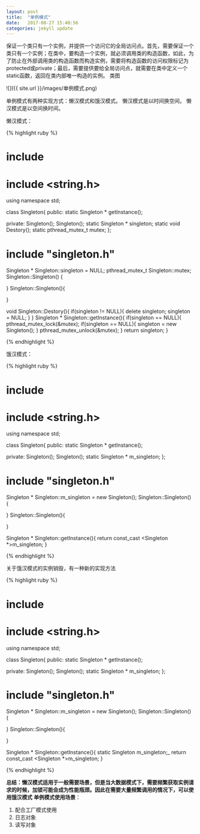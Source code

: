 ```yaml
---
layout: post
title:  "单例模式"
date:   2017-08-27 15:40:56
categories: jekyll update
---
```

保证一个类只有一个实例，并提供一个访问它的全局访问点。首先，需要保证一个类只有一个实例；在类中，要构造一个实例，就必须调用类的构造函数，如此，为了防止在外部调用类的构造函数而构造实例，需要将构造函数的访问权限标记为protected或private；最后，需要提供要给全局访问点，就需要在类中定义一个static函数，返回在类内部唯一构造的实例。
类图

![]({{ site.url }}/images/单例模式.png)

单例模式有两种实现方式：懒汉模式和饿汉模式。
   懒汉模式是以时间换空间。
   懒汉模式是以空间换时间。

懒汉模式：

{% highlight ruby %}
# include <iostream>
# include <string.h>
using namespace std;

class Singleton{
public:
static Singleton * getInstance();

private:
Singleton();
Singleton();
static Singleton * singleton;
static void Destory();
static pthread_mutex_t mutex;
};

# include "singleton.h"

Singleton * Singleton::singleton = NULL;
pthread_mutex_t Singleton::mutex;
Singleton::Singleton()
{

}
Singleton::Singleton(){

}

void Singleton::Destory(){
if(singleton != NULL){
delete singleton;
singleton = NULL;
}
}
Singleton * Singleton::getInstance(){
if(singleton == NULL){
pthread_mutex_lock(&mutex);
if(singleton == NULL){
singleton = new Singleton();
}
pthread_mutex_unlock(&mutex);
}
return singleton;
}

{% endhighlight %}

饿汉模式：

{% highlight ruby %}
# include <iostream>
# include <string.h>
using namespace std;

class Singleton{
public:
static Singleton * getInstance();

private:
Singleton();
Singleton();
static Singleton * m_singleton;
};

# include "singleton.h"

Singleton * Singleton::m_singleton = new Singleton();
Singleton::Singleton()
{

}
Singleton::Singleton(){

}

Singleton * Singleton::getInstance(){
return const_cast <Singleton *>m_singleton;
}


{% endhighlight %}

关于饿汉模式的实例销毁，有一种新的实现方法

{% highlight ruby %}
# include <iostream>
# include <string.h>
using namespace std;

class Singleton{
public:
static Singleton * getInstance();

private:
Singleton();
Singleton();
static Singleton * m_singleton;
};

# include "singleton.h"

Singleton * Singleton::m_singleton = new Singleton();
Singleton::Singleton()
{

}
Singleton::Singleton(){

}

Singleton * Singleton::getInstance(){
static Singleton m_singleton;_
return const_cast <Singleton *>m_singleton;
}

{% endhighlight %}

__总结：懒汉模式适用于一般需要场景，但是当大数据模式下，需要频繁获取实例请求的时候，加锁可能会成为性能瓶颈。因此在需要大量频繁调用的情况下，可以使用饿汉模式__
**单例模式使用场景**：

1. 配合工厂模式使用
2. 日志对象
3. 读写对象
